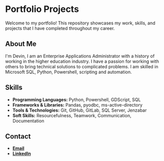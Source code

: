 # Portfolio Projects

Welcome to my portfolio! This repository showcases my work, skills, and projects that I have completed throughout my career. 

<!-- ## Table of Contents

- [About Me](#about-me)
- [Skills](#skills)
- [Contact](#contact) -->

## About Me

I'm Devin, I am an Enterprise Applications Administrator with a history of working in the higher education industry. I have a passion for working with others to bring technical solutions to complicated problems. I am skilled in Microsoft SQL, Python, Powershell, scripting and automation.

## Skills

- **Programming Languages:** Python, Powershell, GDScript, SQL
- **Frameworks & Libraries:** Pandas, pyodbc, ms-active-directory
- **Tools & Technologies:** Git, GitHub, GitLab, SQL Server, Jenzabar
- **Soft Skills:** Resourcefulness, Teamwork, Communication, Documentation

## Contact

- [**Email**](mailto:devinlchaney@gmail.com)
- [**LinkedIn**](https://www.linkedin.com/in/devin-chaney-898490106/)
